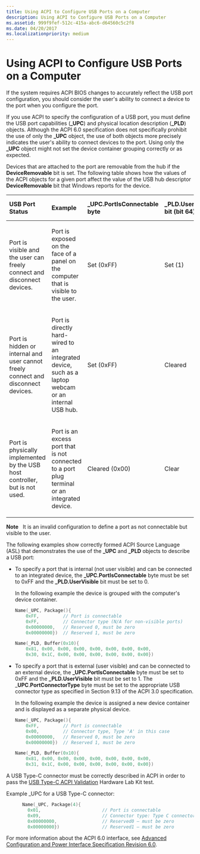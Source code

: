 ```yaml
---
title: Using ACPI to Configure USB Ports on a Computer
description: Using ACPI to Configure USB Ports on a Computer
ms.assetid: 999f9fef-512c-415a-abc6-d64560c5c2f8
ms.date: 04/20/2017
ms.localizationpriority: medium
---
```


# Using ACPI to Configure USB Ports on a Computer


If the system requires ACPI BIOS changes to accurately reflect the USB port configuration, you should consider the user's ability to connect a device to the port when you configure the port.

If you use ACPI to specify the configuration of a USB port, you must define the USB port capabilities (**_UPC**) and physical location description (**_PLD**) objects. Although the ACPI 6.0 specification does not specifically prohibit the use of only the **_UPC** object, the use of both objects more precisely indicates the user's ability to connect devices to the port. Using only the **_UPC** object might not set the device container grouping correctly or as expected.

Devices that are attached to the port are removable from the hub if the **DeviceRemovable** bit is set. The following table shows how the values of the ACPI objects for a given port affect the value of the USB hub descriptor **DeviceRemovable** bit that Windows reports for the device.

<table>
<colgroup>
<col width="20%" />
<col width="20%" />
<col width="20%" />
<col width="20%" />
<col width="20%" />
</colgroup>
<thead>
<tr class="header">
<th align="left">USB Port Status</th>
<th align="left">Example</th>
<th align="left">_UPC.PortIsConnectable byte</th>
<th align="left">_PLD.UserVisible bit (bit 64)</th>
<th align="left">Resulting DeviceRemovable Bit Value</th>
</tr>
</thead>
<tbody>
<tr class="odd">
<td align="left"><p>Port is visible and the user can freely connect and disconnect devices.</p></td>
<td align="left"><p>Port is exposed on the face of a panel on the computer that is visible to the user.</p></td>
<td align="left"><p>Set (0xFF)</p></td>
<td align="left"><p>Set (1)</p></td>
<td align="left"><p>Set</p></td>
</tr>
<tr class="even">
<td align="left"><p>Port is hidden or internal and user cannot freely connect and disconnect devices.</p></td>
<td align="left"><p>Port is directly hard-wired to an integrated device, such as a laptop webcam or an internal USB hub.</p></td>
<td align="left"><p>Set (0xFF)</p></td>
<td align="left"><p>Cleared</p></td>
<td align="left"><p>Cleared</p></td>
</tr>
<tr class="odd">
<td align="left"><p>Port is physically implemented by the USB host controller, but is not used.</p></td>
<td align="left"><p>Port is an excess port that is not connected to a port plug terminal or an integrated device.</p></td>
<td align="left"><p>Cleared (0x00)</p></td>
<td align="left"><p>Clear</p></td>
<td align="left"><p>Cleared</p></td>
</tr>
</tbody>
</table>

 

**Note**   It is an invalid configuration to define a port as not connectable but visible to the user.

 

The following examples show correctly formed ACPI Source Language (ASL) that demonstrates the use of the **_UPC** and **_PLD** objects to describe a USB port:

-   To specify a port that is internal (not user visible) and can be connected to an integrated device, the **_UPC.PortIsConnectable** byte must be set to 0xFF and the **_PLD.UserVisible** bit must be set to 0.

    In the following example the device is grouped with the computer's device container.

    ```cpp
    Name(_UPC, Package(){
        0xFF,         // Port is connectable
        0xFF,         // Connector type (N/A for non-visible ports)
        0x00000000,   // Reserved 0, must be zero
        0x00000000})  // Reserved 1, must be zero

    Name(_PLD, Buffer(0x10){
        0x81, 0x00, 0x00, 0x00, 0x00, 0x00, 0x00, 0x00,
        0x30, 0x1C, 0x00, 0x00, 0x00, 0x00, 0x00, 0x00})
    ```

-   To specify a port that is external (user visible) and can be connected to an external device, the **_UPC.PortIsConnectable** byte must be set to 0xFF and the **_PLD.UserVisible** bit must be set to 1. The _**UPC**.**PortConnectorType** byte must be set to the appropriate USB connector type as specified in Section 9.13 of the ACPI 3.0 specification.

    In the following example the device is assigned a new device container and is displayed as a separate physical device.

    ```cpp
    Name(_UPC, Package(){
        0xFF,         // Port is connectable
        0x00,         // Connector type, Type 'A' in this case
        0x00000000,   // Reserved 0, must be zero
        0x00000000})  // Reserved 1, must be zero

    Name(_PLD, Buffer(0x10){
        0x81, 0x00, 0x00, 0x00, 0x00, 0x00, 0x00, 0x00,
        0x31, 0x1C, 0x00, 0x00, 0x00, 0x00, 0x00, 0x00})
    ```
    
A USB Type-C connector must be correctly described in ACPI in order to pass the [USB Type-C ACPI Validation](https://docs.microsoft.com/windows-hardware/test/hlk/testref/b3c41a3f-b844-4c2d-b115-dad51a37f123) Hardware Lab Kit test.

Example _UPC for a USB Type-C connector:
```cpp
      Name(_UPC, Package(4){
        0x01,                       // Port is connectable
        0x09,                       // Connector type: Type C connector - USB2 and SS with Switch
        0x00000000,                 // Reserved0 – must be zero
        0x00000000})                // Reserved1 – must be zero
```

For more information about the ACPI 6.0 interface, see [Advanced Configuration and Power Interface Specification Revision 6.0](https://go.microsoft.com/fwlink/?LinkId=827852).

 

 





